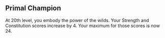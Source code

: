 ## Primal Champion
At 20th level, you embody the power of the wilds. Your Strength and Constitution scores increase by 4. Your maximum for those scores is now 24.
